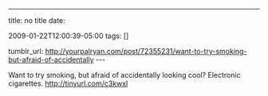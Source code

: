 ---
title: no title
date:

 2009-01-22T12:00:39-05:00 
tags:  []

tumblr_url:
http://yourpalryan.com/post/72355231/want-to-try-smoking-but-afraid-of-accidentally
\-\--

Want to try smoking, but afraid of accidentally looking cool? Electronic
cigarettes. <http://tinyurl.com/c3kwxl>
